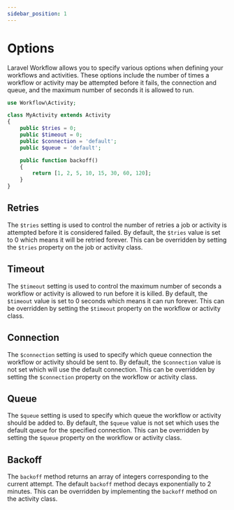 ```yaml
---
sidebar_position: 1
---
```


# Options

Laravel Workflow allows you to specify various options when defining your workflows and activities. These options include the number of times a workflow or activity may be attempted before it fails, the connection and queue, and the maximum number of seconds it is allowed to run.

```php
use Workflow\Activity;

class MyActivity extends Activity
{
    public $tries = 0;
    public $timeout = 0;
    public $connection = 'default';
    public $queue = 'default';

    public function backoff()
    {
        return [1, 2, 5, 10, 15, 30, 60, 120];
    }
}
```

## Retries

The `$tries` setting is used to control the number of retries a job or activity is attempted before it is considered failed. By default, the `$tries` value is set to 0 which means it will be retried forever. This can be overridden by setting the `$tries` property on the job or activity class.

## Timeout

The `$timeout` setting is used to control the maximum number of seconds a workflow or activity is allowed to run before it is killed. By default, the `$timeout` value is set to 0 seconds which means it can run forever. This can be overridden by setting the `$timeout` property on the workflow or activity class.

## Connection

The `$connection` setting is used to specify which queue connection the workflow or activity should be sent to. By default, the `$connection` value is not set which will use the default connection. This can be overridden by setting the `$connection` property on the workflow or activity class.

## Queue

The `$queue` setting is used to specify which queue the workflow or activity should be added to. By default, the `$queue` value is not set which uses the default queue for the specified connection. This can be overridden by setting the `$queue` property on the workflow or activity class.

## Backoff

The `backoff` method returns an array of integers corresponding to the current attempt. The default `backoff` method decays exponentially to 2 minutes. This can be overridden by implementing the `backoff` method on the activity class.
